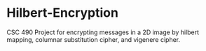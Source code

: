 # Hilbert-Encryption
CSC 490 Project for encrypting messages in a 2D image by hilbert mapping, columnar substitution cipher, and vigenere cipher.
